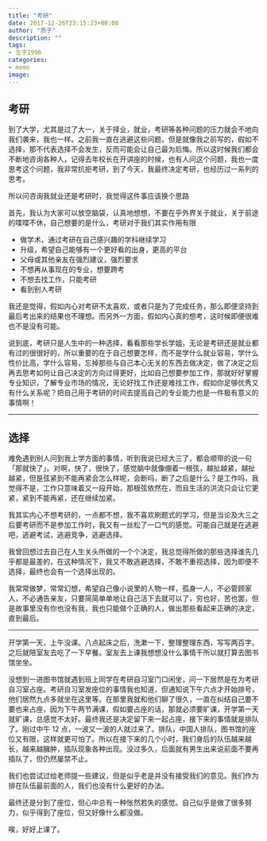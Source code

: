 ```yaml
---
title: "考研"
date: 2017-12-26T23:15:23+08:00
author: "质子"
description: ""
tags:
- 生于1996
categories:
- memo
image:
---
```


## 考研
到了大学，尤其是过了大一，关于择业，就业，考研等各种问题的压力就会不地向我们袭来，我也一样。之前我一直在逃避这些问题，但是就像我之前写的，假如不选择，那不代表选择不会发生，反而可能会让自己最为后悔。所以这时候我们都会不断地咨询各种人，记得去年校长在开讲座的时候，也有人问这个问题，我也一度思考这个问题，我非常抗拒考研，到了今天，我最终决定考研，也经历过一系列的思考。

所以问咨询我就业还是考研时，我觉得这件事应该换个思路

首先，我认为大家可以放空脑袋，认真地想想，不要在乎外界关于就业，关于前途的喋喋不休，自己想要的是什么，考研对于我们其实作用有限
- 做学术，通过考研在自己感兴趣的学科继续学习
- 升级，希望自己能够有一个更好看的出身，更高的平台
- 父母或其他亲友在强烈建议，强烈要求
- 不想再从事现在的专业，想要跨考
- 不想去找工作，只能考研
- 看到别人考研

我还是觉得，假如内心对考研不太喜欢，或者只是为了完成任务，那么即便坚持到最后考出来的结果也不理想。而另外一方面，假如内心真的想考，这时候即便很难也不是没有可能。

说到底，考研只是人生中的一种选择，看看那些学长学姐，无论是考研还是就业都有过的很很好的，所以重要的在于自己想要怎样，而不是学什么就业容易，学什么性价比高，学什么容易，忘掉那些与自己本心无关的东西去做决定，做了决定之后再去思考如何让自己决定的方向过得更好，比如自己想要参加工作，那就好好掌握专业知识，了解专业市场的情况，无论好找工作还是难找工作，假如你足够优秀又有什么关系呢？把自己用于考研的时间去提高自己的专业能力也是一件极有意义的事情啊！

- - - -
## 选择
难免遇到别人问到我上学方面的事情，听到我说已经大三了，都会顺带的说一句「那就快了」。对啊，快了，很快了，感觉脑中就像绷着一根弦，越扯越紧，越扯越紧，但是弦紧到不能再紧会怎么样呢，会断吗，断了之后是什么？是工作吗，我觉得不是，工作只意味着又一段开始，那根弦依然在，而且生活的洪流只会让它更紧，紧到不能再紧，还在继续加紧。

我其实内心不想考研的，一点都不想，我不喜欢刷题式的学习，但是当论及大三之后要考研而不是参加工作时，我又有一丝松了一口气的感觉。可能自己就是在逃避吧，逃避考试，逃避竞争，逃避选择。

我曾回想过去自己在人生关头所做的一个个决定，我总觉得所做的那些选择谁先几乎都是最差的，在这种情况下，我又不敢逃避选择，不敢不重视选择，因为即便不选择，最终也会有一个选择出现的。

我常常做梦，常常幻想，希望自己像小说里的人物一样，孤身一人，不必管顾家人，不必通告亲友，只要简简单单地让自己活下去就可以了，穷也好，苦也罢，但是故事里没有你也没有我，我也只能做个正确的人，做出那些看起来正确的决定，直到最后。

- - - -
开学第一天，上午没课。八点起床之后，洗漱一下，整理整理东西，写写两百字。之后就陪室友去吃了一下早餐。室友去上课我想想没什么事情干所以就打算去图书馆坐坐。

没想到一进图书馆就遇到班上同学在考研自习室门口闲坐，问一下居然是在为考研自习室占座。考研自习室发座位的事情我也知道，但通知说下午六点才开始排号，他们居然九点多就坐在这里等。在那里我就和他们聊了很久，一直在纠结自己要不要也来占座，因为下午两节满课，假如要占座的话，那就必须要旷课，开学第一天就旷课，总感觉不太好。最终我还是决定留下来一起占座，接下来的事情就是排队了。刚过中午 12 点，一波又一波的人就过来了。排队，中国人排队，图书馆的座位又有限，这样就更可怕了。所以在接下来的几个小时，我们身后的队伍越来越长，越来越臃肿，插队现象各种出现。没过多久，后面就有男生出来说前面不要再插队了，但仍然屡禁不止。

我们也尝试过给老师提一些建议，但是似乎老是并没有接受我们的意见。我们作为排在队伍最前面的人，我们也没有什么更好的办法。

最终还是分到了座位，但心中总有一种怅然若失的感觉。自己似乎是做了很多努力，似乎得到了座位，但又好像什么都没做。

唉，好好上课了。
